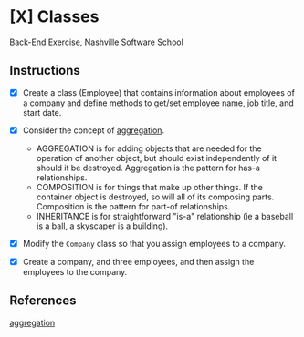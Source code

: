 # [X] Classes
Back-End Exercise, Nashville Software School

## Instructions

- [X] Create a class (Employee) that contains information about employees of a company and define methods to get/set employee name, job title, and start date.

- [X] Consider the concept of [aggregation](https://github.com/nashville-software-school/bangazon-ltd/blob/master/orientation/FND_14_INHERIT_COMPOSE_AGGREGATE.md). 
    - AGGREGATION is for adding objects that are needed for the operation of another object, but should exist independently of it should it be destroyed. Aggregation is the pattern for has-a relationships.
    - COMPOSITION is for things that make up other things. If the container object is destroyed, so will all of its composing parts. Composition is the pattern for part-of relationships.
    - INHERITANCE is for straightforward "is-a" relationship (ie a baseball is a ball, a skyscaper is a building).

- [X] Modify the `Company` class so that you assign employees to a company.

- [X] Create a company, and three employees, and then assign the employees to the company.


## References
[aggregation](https://github.com/nashville-software-school/bangazon-ltd/blob/master/orientation/FND_14_INHERIT_COMPOSE_AGGREGATE.md)




